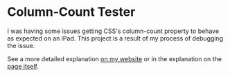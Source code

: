 # Column-Count Tester

I was having some issues getting CSS's column-count property to behave as expected on an iPad. This project is a result of my process of debugging the issue. 

See a more detailed explanation [on my website](https://emoore29.github.io/notes/2023/11/18/column-count-testing.html) or in the explanation on the [page itself](https://emoore29.github.io/Column-Count-Tester/).
